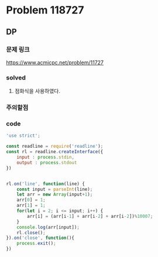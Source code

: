 # Problem 118727

## DP

### 문제 링크
<https://www.acmicpc.net/problem/11727>

### solved
1. 점화식을 사용하였다.

### 주의할점

### code
```javascript
'use strict';

const readline = require('readline');
const rl = readline.createInterface({
    input : process.stdin,
    output : process.stdout
})


rl.on('line', function(line) {
    const input = parseInt(line);
    let arr = new Array(input+1);
    arr[0] = 1;
    arr[1] = 1;
    for(let i = 2; i <= input; i++) {
        arr[i] = (arr[i-1] + arr[i-2] + arr[i-2])%10007;
    }
    console.log(arr[input]);
    rl.close();
}).on('close', function(){
    process.exit();
})